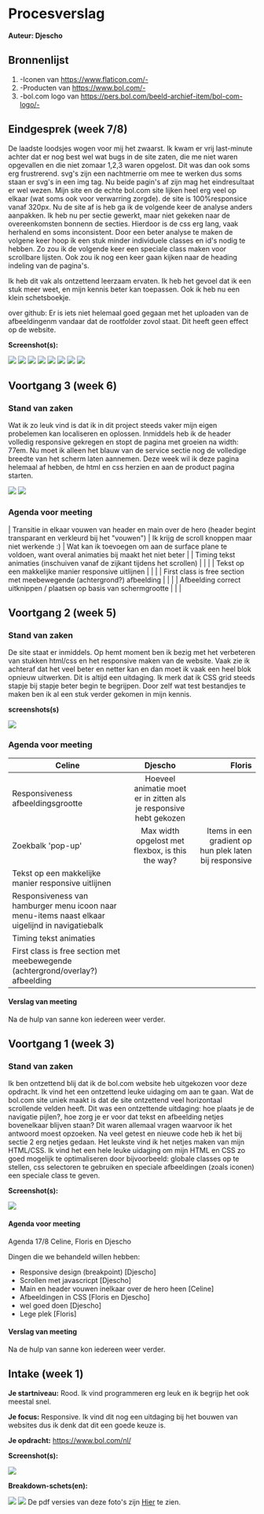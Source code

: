 # Procesverslag
**Auteur: Djescho**


## Bronnenlijst
1. -Iconen van https://www.flaticon.com/-
2. -Producten van https://www.bol.com/-
3. -bol.com logo van https://pers.bol.com/beeld-archief-item/bol-com-logo/-



## Eindgesprek (week 7/8)

De laadste loodsjes wogen voor mij het zwaarst. Ik kwam er vrij last-minute achter dat er nog best wel wat bugs in de site zaten, die me niet waren opgevallen en die niet zomaar 1,2,3 waren opgelost.
Dit was dan ook soms erg frustrerend. svg's zijn een nachtmerrie om mee te werken dus soms staan er svg's in een img tag. Nu beide pagin's af zijn mag het eindresultaat er wel wezen. Mijn site en de echte bol.com site lijken heel erg veel op elkaar (wat soms ook voor verwarring zorgde).
de site is 100%responsice vanaf 320px.
Nu de site af is heb ga ik de volgende keer de analyse anders aanpakken.
Ik heb nu per sectie gewerkt, maar niet gekeken naar de overeenkomsten bonnenn de secties. Hierdoor is de css erg lang, vaak herhalend en soms inconsistent. Door een beter analyse te maken de volgene keer hoop ik een stuk minder individuele classes en id's nodig te hebben. Zo zou ik de volgende keer een speciale class maken voor scrollbare lijsten. Ook zou ik nog een keer gaan kijken naar de heading indeling van de pagina's.

Ik heb dit vak als ontzettend leerzaam ervaten. Ik heb het gevoel dat ik een stuk meer weet, en mijn kennis beter kan toepassen. Ook ik heb nu een klein schetsboekje.

over github: Er is iets niet helemaal goed gegaan met het uploaden van de afbeeldingenm vandaar dat de rootfolder zovol staat. Dit heeft geen effect op de website.

**Screenshot(s):**

![](docs/screenshots/voortgangV7-1.png)
![](docs/screenshots/voortgangV7-2.png)
![](docs/screenshots/voortgangV7-3.png)
![](docs/screenshots/voortgangV7-4.png)
![](docs/screenshots/voortgangV7-5.png)
![](docs/screenshots/voortgangV7-6.png)
![](docs/screenshots/voortgangV7-7.png)
![](docs/screenshots/voortgangV7-8.png)



## Voortgang 3 (week 6)

### Stand van zaken

Wat ik zo leuk vind is dat ik in dit project steeds vaker mijn eigen probelemen kan localiseren en oplossen. Inmiddels heb ik de header volledig responsive gekregen en stopt de pagina met groeien na width: 77em. Nu moet ik alleen het blauw van de service sectie nog de volledige breedte van het scherm laten aannemen. Deze week wil ik deze pagina helemaal af hebben, de html en css herzien en aan de product pagina starten.

![](docs/screenshots/progressV5-1.png)
![](docs/screenshots/progressV5-2.png)

### Agenda voor meeting

| Transitie in elkaar vouwen van header en main over de hero (header begint transparant en verkleurd bij het "vouwen") | Ik krijg de scroll knoppen maar niet werkende :) | Wat kan ik toevoegen om aan de surface plane te voldoen, want overal animaties bij maakt het niet beter |
| Timing tekst animaties (inschuiven vanaf de zijkant tijdens het scrollen) |  |  |
| Tekst op een makkelijke manier responsive uitlijnen |  |  |
| First class is free section met meebewegende (achtergrond?) afbeelding |  |  |
| Afbeelding correct uitknippen / plaatsen op basis van schermgrootte |  |  |




## Voortgang 2 (week 5)

### Stand van zaken

De site staat er inmiddels. Op hemt moment ben ik bezig met het verbeteren van stukken html/css en het responsive maken van de website. Vaak zie ik achteraf dat het veel beter en netter kan en dan moet ik vaak een heel blok opnieuw uitwerken. Dit is altijd een uitdaging. Ik merk dat ik CSS grid steeds stapje bij stapje beter begin te begrijpen. Door zelf wat test bestandjes te maken ben ik al een stuk verder gekomen in mijn kennis. 

**screenshots(s)**

![](docs/screenshots/progressV3.png)

### Agenda voor meeting

| Celine | Djescho | Floris |
|--------|:-------:|-------:|
| Responsiveness afbeeldingsgrootte | Hoeveel animatie moet er in zitten als je responsive hebt gekozen | |
| Zoekbalk 'pop-up' | Max width opgelost met flexbox, is this the way? | Items in een gradient op hun plek laten bij responsive |
| Tekst op een makkelijke manier responsive uitlijnen |  |  |
| Responsiveness van hamburger menu icoon naar menu-items naast elkaar uigelijnd in navigatiebalk |  |  |
| Timing tekst animaties |  |  |
| First class is free section met meebewegende (achtergrond/overlay?) afbeelding  | | |

#### Verslag van meeting

Na de hulp van sanne kon iedereen weer verder.




## Voortgang 1 (week 3)

### Stand van zaken

Ik ben ontzettend blij dat ik de bol.com website heb uitgekozen voor deze opdracht. Ik vind het een ontzettend leuke uidaging om aan te gaan. Wat de bol.com site uniek maakt is dat de site ontzettend veel horizontaal scrollende velden heeft. Dit was een ontzettende uitdaging: hoe plaats je de navigatie pijlen?, hoe zorg je er voor dat tekst en afbeelding netjes bovenelkaar blijven staan? Dit waren allemaal vragen waarvoor ik het antwoord moest opzoeken. Na veel getest en nieuwe code heb ik het bij sectie 2 erg netjes gedaan.
Het leukste vind ik het netjes maken van mijn HTML/CSS. Ik vind het een hele leuke uidaging om mijn HTML en CSS zo goed mogelijk te optimaliseren door bijvoorbeeld: globale classes op te stellen, css selectoren te gebruiken en speciale afbeeldingen (zoals iconen) een speciale class te geven.

**Screenshot(s):**

![](docs/screenshots/progressV1.png)

#### Agenda voor meeting

Agenda 17/8
Celine, Floris en Djescho

Dingen die we behandeld willen hebben:

- Responsive design (breakpoint) [Djescho]
- Scrollen met javascricpt [Djescho]
- Main en header vouwen inelkaar over de hero heen [Celine]
- Afbeeldingen in CSS [Floris en Djescho]
- wel goed doen [Djescho]
- Lege plek [Floris]

#### Verslag van meeting

Na de hulp van sanne kon iedereen weer verder.



## Intake (week 1)

**Je startniveau:** Rood. Ik vind programmeren erg leuk en ik begrijp het ook meestal snel.

**Je focus:** Responsive. Ik vind dit nog een uitdaging bij het bouwen van websites dus ik denk dat dit een goede keuze is.

**Je opdracht:** https://www.bol.com/nl/

**Screenshot(s):**

![](docs/screenshots/bolWebsite.png)

**Breakdown-schets(en):**

![](docs/siteAnalyse/png/siteAnalyse.png)
![](docs/siteAnalyse/png/siteAnalyse1.png)
De pdf versies van deze foto's zijn [Hier](./docs/siteAnalyse/pdf/siteAnalyse.pdf) te zien.
